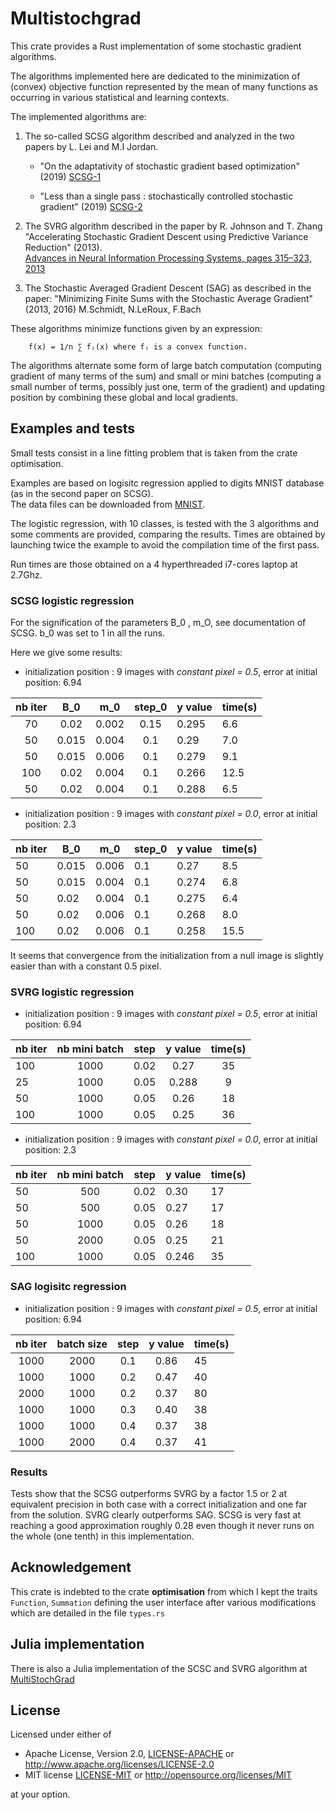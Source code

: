# Multistochgrad

This crate provides a Rust implementation of some stochastic gradient algorithms.

The algorithms implemented here are dedicated to the minimization of (convex) objective function represented by the
mean of many functions as occurring in various statistical and learning contexts.

The implemented algorithms are:

1. The so-called SCSG algorithm described and analyzed in the two papers by L. Lei and  M.I Jordan.

    * "On the adaptativity of stochastic gradient based optimization" (2019)
    [SCSG-1](https://arxiv.org/abs/1904.04480)

    * "Less than a single pass : stochastically controlled stochastic gradient" (2019)
    [SCSG-2](https://arxiv.org/abs/1609.03261)

2. The SVRG algorithm described in the paper by R. Johnson and T. Zhang
"Accelerating Stochastic Gradient Descent using Predictive Variance Reduction" (2013).  
[Advances in Neural Information Processing Systems, pages 315–323, 2013](https://papers.nips.cc/paper/4937-accelerating-stochastic-gradient-descent-using-predictive-variance-reduction.pdf)

3. The Stochastic Averaged Gradient Descent (SAG) as described in the paper:
"Minimizing Finite Sums with the Stochastic Average Gradient" (2013, 2016)
M.Schmidt, N.LeRoux, F.Bach

These algorithms minimize functions given by an expression:

        f(x) = 1/n ∑ fᵢ(x) where fᵢ is a convex function.

The algorithms alternate some form of large batch computation (computing gradient of many terms of the sum)
and small or mini batches (computing a small number of terms, possibly just one, term of the gradient)
and updating position by combining these global and local gradients.




## Examples and tests

Small tests consist in a line fitting problem that is taken  from the crate optimisation.

Examples are based on logisitc regression applied to digits MNIST database
(as in the second paper on SCSG).  
The data files can be downloaded from [MNIST](http://yann.lecun.com/exdb/mnist).

The logistic regression, with 10 classes,  is tested with the 3 algorithms and some comments are provided, comparing the results.
Times are obtained by launching twice the example to avoid the compilation time of the first pass.

Run times are those obtained on a 4 hyperthreaded i7-cores laptop at 2.7Ghz.


### SCSG logistic regression

For the signification of the parameters B_0 , m_O, see documentation of SCSG. b_0 was set to 1
in all the runs.

Here we give some results:

* initialization position : 9 images with *constant pixel = 0.5*,
error at initial position: 6.94

| nb iter | B_0    |   m_0    | step_0  | y value | time(s) |
|  :---:  | :---:  |  :-----: | :----:  |   ----  |  ----   |
|  70     | 0.02   |  0.002   |  0.15   |  0.295  |  6.6    |
|  50     | 0.015  |  0.004   |  0.1    |  0.29   |  7.0    |
|  50     | 0.015  |  0.006   |  0.1    |  0.279  |  9.1    |
| 100     | 0.02   |  0.004   |  0.1    |  0.266  |  12.5  |
|  50     | 0.02   |  0.004   |  0.1    |  0.288  |  6.5   |

* initialization position : 9 images with *constant pixel = 0.0*,
error at initial position: 2.3

| nb iter | B_0    |   m_0    | step_0  | y value  | time(s)|
|  ---    |----    |  ----    | ------  |   ----   |  ----  |
|  50     | 0.015  |  0.006   |  0.1    |  0.27    |  8.5   |
|  50     | 0.015  |  0.004   |  0.1    |  0.274   |  6.8   |
|  50     | 0.02   |  0.004   |  0.1    |  0.275   |  6.4   |
|  50     | 0.02   |  0.006   |  0.1    |  0.268   |  8.0   |
|  100    | 0.02   |  0.006   |  0.1    |  0.258   |  15.5  |

It seems that convergence from the initialization from a null image is slightly easier than
with a constant 0.5 pixel.

### SVRG logistic regression

* initialization position : 9 images with *constant pixel = 0.5*,
error at initial position: 6.94

| nb iter |  nb mini batch     | step    | y value   | time(s)  |
|  ---    |     :---:          | ------  |   :---:   |  :----:  |
|  100    |     1000           |  0.02   |  0.27     |   35     |  
|  25     |     1000           |  0.05   |  0.288    |   9      |
|  50     |     1000           |  0.05   |  0.26     |   18     |
|  100    |     1000           |  0.05   |  0.25     |   36     |

* initialization position : 9 images with *constant pixel = 0.0*,
error at initial position: 2.3

| nb iter |  nb mini batch     | step    | y value  | time(s) |
|  ---    |     :---:          | ------  |   ----   |  ----  |
|  50     |     500            |  0.02   |  0.30    |  17    |
|  50     |     500            |  0.05   |  0.27    |  17    |
|  50     |     1000           |  0.05   |  0.26    |  18    |  
|  50     |     2000           |  0.05   |  0.25    |  21    |  
|  100     |    1000           |  0.05   |  0.246   |  35    |  



### SAG logisitc regression

* initialization position : 9 images with *constant pixel = 0.5*,
error at initial position: 6.94

| nb iter |  batch size  | step   | y value  | time(s) |
|  :---:  |  :---:       |  :---: | :----:   |   ----  |
|  1000   |  2000        |  0.1   |  0.86    |   45    |
|  1000   |  1000        |  0.2   |  0.47    |   40    |
|  2000   |  1000        |  0.2   |  0.37    |   80    |
|  1000   |  1000        |  0.3   |  0.40    |   38    |
|  1000   |  1000        |  0.4   |  0.37    |   38    |
|  1000   |  2000        |  0.4   |  0.37    |   41    |

### Results

Tests show that the SCSG  outperforms SVRG by a factor 1.5 or 2  at equivalent precision in
both case with a correct initialization and one far from the solution.
SVRG clearly outperforms SAG.
SCSG is very fast at reaching a good approximation roughly 0.28 even though it never runs on
the whole (one tenth) in this implementation.  

## Acknowledgement

This crate is indebted to the crate **optimisation** from which I kept the traits `Function`, `Summation`
defining the user interface after various modifications which are detailed in the file ``types.rs``

## Julia implementation

There is also a Julia implementation of the SCSC and SVRG algorithm at
[MultiStochGrad](https://github.com/jean-pierreBoth/MultiStochGrad.jl)

## License

Licensed under either of

* Apache License, Version 2.0, [LICENSE-APACHE](LICENSE-APACHE) or <http://www.apache.org/licenses/LICENSE-2.0>
* MIT license [LICENSE-MIT](LICENSE-MIT) or <http://opensource.org/licenses/MIT>

at your option.

